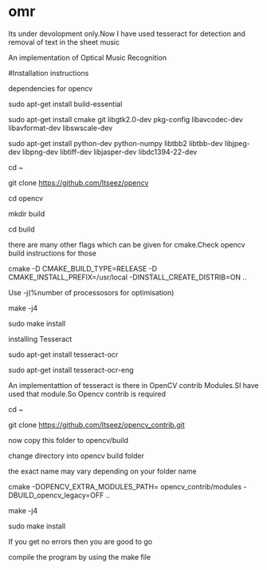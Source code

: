 # omr
Its under devolopment only.Now I have used tesseract for detection and removal of text in the sheet music

An implementation of Optical Music Recognition

#Installation instructions

dependencies for opencv

sudo apt-get install build-essential

sudo apt-get install cmake git libgtk2.0-dev pkg-config libavcodec-dev libavformat-dev libswscale-dev

sudo apt-get install python-dev python-numpy libtbb2 libtbb-dev libjpeg-dev libpng-dev libtiff-dev libjasper-dev
libdc1394-22-dev

cd ~

git clone https://github.com/Itseez/opencv

cd opencv

mkdir build

cd build

there are many other flags which can be given for cmake.Check opencv build instructions for those

cmake -D CMAKE_BUILD_TYPE=RELEASE -D CMAKE_INSTALL_PREFIX=/usr/local -DINSTALL_CREATE_DISTRIB=ON ..

Use -j(%number of processosors for optimisation)

make -j4 

sudo make install

installing Tesseract

sudo apt-get install tesseract-ocr

sudo apt-get install tesseract-ocr-eng

An implementattion of tesseract is there in OpenCV contrib Modules.SI have used that module.So Opencv contrib is required

 cd ~
 
 git clone https://github.com/Itseez/opencv_contrib.git
 
 now copy this folder to opencv/build
 
 change directory into opencv build folder
 
 the exact name may vary depending on your folder name
 
 cmake -DOPENCV_EXTRA_MODULES_PATH= opencv_contrib/modules -DBUILD_opencv_legacy=OFF ..
 
 make -j4
 
 sudo make install
 
If you get no errors then you are good to go
 
 compile the program by using the make file
 

